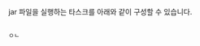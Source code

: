 jar 파일을 실행하는 타스크를 아래와 같이 구성할 수 있습니다.

<script src="https://gist.github.com/acidraincity/5da724dbf65255f37f7587d23c063389.js"></script>

```

ㅇㄴ

```

